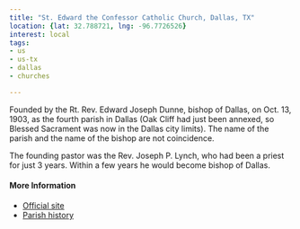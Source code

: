 ```yaml
---
title: "St. Edward the Confessor Catholic Church, Dallas, TX"
location: {lat: 32.788721, lng: -96.7726526}
interest: local
tags:
- us
- us-tx
- dallas
- churches

---
```



Founded by the Rt. Rev. Edward Joseph Dunne, bishop of Dallas, on Oct. 13, 1903, as the fourth parish in Dallas (Oak Cliff had just been annexed, so Blessed Sacrament was now in the Dallas city limits).  The name of the parish and the name of the bishop are not coincidence.

The founding pastor was the Rev. Joseph P. Lynch, who had been a priest for just 3 years.  Within a few years he would become bishop of Dallas.

#### More Information

* [Official site](https://stedwardparish.org/)
* [Parish history](https://stedwardparish.org/history-)





